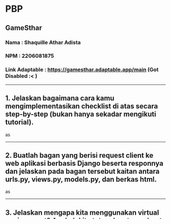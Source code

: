 # PBP

## GameSthar
### Nama : Shaquille Athar Adista
### NPM  : 2206081875
### Link Adaptable : https://gamesthar.adaptable.app/main (Got Disabled :< )
---
## 1. Jelaskan bagaimana cara kamu mengimplementasikan checklist di atas secara step-by-step (bukan hanya sekadar mengikuti tutorial). 

<p>as<p>

---
## 2. Buatlah bagan yang berisi request client ke web aplikasi berbasis Django beserta responnya dan jelaskan pada bagan tersebut kaitan antara urls.py, views.py, models.py, dan berkas html. 

<p>as<p>

---
## 3. Jelaskan mengapa kita menggunakan virtual environment? Apakah kita tetap dapat membuat aplikasi web berbasis Django tanpa menggunakan virtual environment?

<p>Kita menggunakan virtual environment agar kita dapat memisahkan ruang kerja kita, jadinya kita dapat menggunakan versi python atau depedensi yang berbeda-beda antar virtual environment, dengan menggunakan virtual environment kita juga dapat menjaga kebersihan sistem kita, kita dapat menghindari potensi adanya masalah konflik depedensi dan kita juga dapat menciptakan proyek-proyek yang bersih dan terorganisir. Namun, kita juga tetap dapat membuat aplikasi web berbasis Django tanpa menggunakan virtual env, tetapi hal ini dapat mengakibatkan lingkungan kerja kita menjadi tidak terstruktur dan mungkin saja akan terdapat kesalahan dikarenakan perbedaan versi python atau dependensi di project-project kita.<p>

---
## 4. Jelaskan apakah itu MVC, MVT, MVVM dan perbedaan dari ketiganya.   

### MVC (Model View Controller) 

MVC adalah sebuah cara dalam membuat aplikasi atau website dengan memisahkan masing-masing bagiannya, yaitu database dalam model, tampilan dalam view, dan perintah-perintah yang memiliki fungsi dalam menghubungkan view dan model di controller. 
  - Model, merupakan komponen pertama dari MVC adalah model yang berfungsi untuk menyiapkan, mengorganisasikan, bahkan memanipulasikan data pada database.
  - View, merupakan bagian yang menampilkan desain tampilan dan juga informasi(data) kepada user atau pengguna (end user)
  - Controller, merupakan bagian yang menghubungkan model dan view pada setiap proses dan request dari user.  

  Dengan konsep model view controller, website sendiri terdiri dari masing-masing bagian yang terpisah sehingga, memudahkan dalam mengembangkan dan pengerjaan. Proses pengerjaan aplikasi atau 
  website pun dapat dilakukan dengan cepat karena tim developer dapat lebih fokus ke salah satu bagiannya saja dari model, view, dan controller. Konsep MVC ini sudah diterapkan di berbagai framework PHP, Laravel, CodeIgniter, YII, Symfony, Yii, dan Zend.  

### MVT (Model View Template) 

MVT adalah sebuah pola desain arsitektur website yang terbagi menjadi tiga lapisan, yakni model, view, dan template. Konsep ini diyakini bisa mempercepat proses   pembuatan website. Dengan konsep MVT ini, developer dapat mengorganisasi memisahkan dan komponen-komponen utama dalam aplikasi web. Beikut adalah penjelasan masing-masing bagian.
   - Model, merupakan bagian yang merepresentasi data dari aplikasi yang dibuat. Model adalah bagian yang berinteraksi dengan database dan mengelola data aplikasi. Model mendefinisikan       
      struktur dan hubungan data. 
   - View, bertanggung jawab untuk menangani logika bisnis dan tampilan dalam aplikasi. View berguna untuk mengtroller bagaimana data yang dikelola oleh model akan ditampilkan kepada 
      pengguna. Dalam MVT, view berperan sebagai pengatur tampilan dan mengambil data dari model untuk disajikan kepada pengguna. Dalam Django view dapat berupa fungsi atau kelas.
   - Template, komponen yang digunakan untuk merancang tampilan atau antarmuka pengguna. Template memisahkan tampilan (kode HTML) dengan logika aplikasi. Dalam MVT, template digunakan untuk  
      merancang tampilan yang akhirnya akan diisi dengan data dari model melalui view. 
    
### MVVM (Model View ViewModul) 

MVVM adalah pola desain software yang membagi kode aplikasi ke dalam tiga lapisan, yaitu modul, view, dan viewmodul. Tujuan penggunaan MVVM sendiri adalah menjaga  kode UI agar tetap sederhana dan tanpa mengandung app logic agar mudah untuk dikelola.
   - Model merupakan tempat untuk logika bisnis dan data aplikasi, yang didapatkan dari viewmodel setelah menerima input pengguna melalui view. 
   - View bertanggung jawab menentukan struktur, tata letak, teks, gambar, dan elemen antarmuka lainnya yang nantinya dilihat oleh pengguna. Seluruh elemen tersebut ditulis dalam bahasa XML  
     dengan kode yang terbatas. Tujuan dari view adalah menginformasikan viewmodel apa yang dilakukan oleh pengguna. Layer ini tidak mengandung logika aplikasi apapun. Namun dalam beberapa kasus, view bisa berisi logika UI yang mengimplementasikan perilaku visual yang sulit diekspresikan dalam XML, seperti animasi.
   - ViewModel adalah layer yang berinteraksi langsung dengan Model, serta menyajikan data untuk View layer. Layer viewmodel berada di antara layer view dan model, dan berfungsi sebagai   
     penghubung keduanya. Viewmodel mendapatkan input dari view mengenai aktivitas pengguna, dan melakukan data binding 2 arah (2-way data binding). Data binding adalah proses mengikat dua  data sumber bersama dan menyinkronkan keduanya. Perubahan pada elemen dalam kumpulan data secara otomatis diperbarui dalam kumpulan data terikat, dan menentukan fungsi UI. Setelah mendapatkan data, viewmodel meneruskannya ke layer model untuk dimanipulasi dan disimpan. Perubahan status yang terjadi selama proses tersebut akan diumumkan melalui notifikasi perubahan.

**Perbedaan MVC, MVT, dan MVVM**
- MVC menggunakan Controller sebagai penghubung antara Model dan View. MVT menggunakan view untuk menerima http request dan mengembalikan HTTP request yang telah diterima (menghubungkan  
      model dan template). MVVM menggunakan ViewModel sebagai penghubung anatara Model dan View melalui binding
- MVC menggunakan View untuk menampilkan desain dan data kepada user. MVT menggunakan Template untuk menampilkan desain dan data kepada user. MVVM menggunakan view untuk menampilkan  
      tampilan yang dilihat user 
- MVC cocok digunakan pada aplikasi dengan kompleksitas yang tinggi dan interaksi pengguna yang rumit. MVT cocok digunakan untuk aplikasi kecil dan besar. MVVM cocok digunakan untuk  
      aplikasi dengan tampilan yang kompleks dan dipengaruhi oleh banyak perubahan data.
- MVC modifikasi dapat sulit tergantung pada bagaimana aplikasi dirancang. MVT modifikasi umumnya dianggap mudah karena pemisahan yang kuat antara Model, View, dan Template. MVVM modifikasi 
      dapat lebih mudah jika pengikatan data (data binding) diatur dengan baik.
- MVC hubungan erat (sangat berpasangan) antara Model, View, dan Controller. MVT hubungan yang lebih longar antara Model, View, dan Template. MVVM hubungan yang kuat antara View dan 
      ViewModel.
- MVC digunakan oleh Java, Spring. MVT digunakan oleh Django. MVVM digunakan oleh Microsoft APF, Angular JS
    
